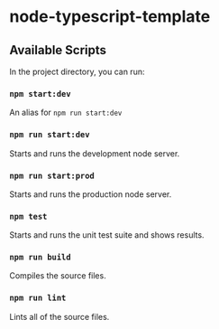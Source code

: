# node-typescript-template

## Available Scripts

In the project directory, you can run:

### `npm start:dev`

An alias for `npm run start:dev`

### `npm run start:dev`

Starts and runs the development node server.

### `npm run start:prod`

Starts and runs the production node server.

### `npm test`

Starts and runs the unit test suite and shows results.

### `npm run build`

Compiles the source files.

### `npm run lint`

Lints all of the source files.
